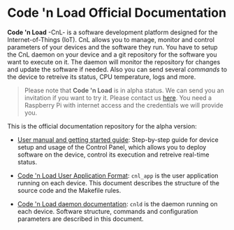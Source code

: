 # **Code 'n Load** Official Documentation

**Code 'n Load** -CnL- is a software development platform designed for the Internet-of-Things (IoT). CnL allows you to manage, monitor and control parameters of your devices and the software they run. You have to setup the CnL daemon on your device and a git repository for the software you want to execute on it. The daemon will monitor the repository for changes and update the software if needed. Also you can send several *commands* to the device to retreive its status, CPU temperature, logs and more.

> Please note that **Code 'n Load** is in alpha status. We can send you an invitation if you want to try it. Please contact us [here](https://www.codenload.com/#contact). You need a Raspberry Pi with internet access and the credentials we will provide you.

This is the official documentation repository for the alpha version:

- [User manual and getting started guide](user_manual.md): Step-by-step guide for device setup and usage of the Control Panel, which allows you to deploy software on the device, control its execution and retreive real-time status.

- [Code 'n Load User Application Format](cnl_app.md): `cnl_app` is the user application running on each device. This document describes the structure of the source code and the Makefile rules.

- [Code 'n Load daemon documentation](cnld.md): `cnld` is the daemon running on each device. Software structure, commands and configuration parameters are described in this document.
